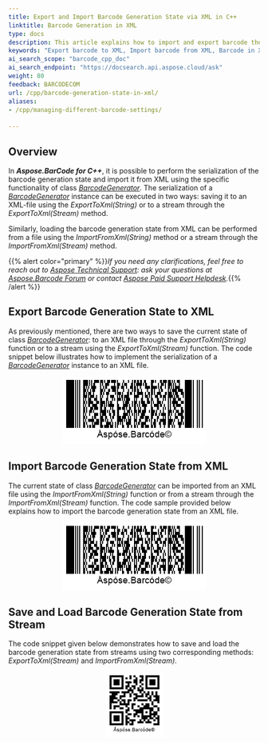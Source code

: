 ```yaml
---
title: Export and Import Barcode Generation State via XML in C++
linktitle: Barcode Generation in XML
type: docs
description: This article explains how to import and export barcode the generation state to the XML format with C++ API or Library."
keywords: "Export barcode to XML, Import barcode from XML, Barcode in XML, Aspose.BarCode, Read Barcode C++"
ai_search_scope: "barcode_cpp_doc"
ai_search_endpoint: "https://docsearch.api.aspose.cloud/ask"
weight: 80
feedback: BARCODECOM
url: /cpp/barcode-generation-state-in-xml/
aliases:
- /cpp/managing-different-barcode-settings/

---
```

 
## **Overview**
In ***Aspose.BarCode for C++***, it is possible to perform the serialization of the barcode generation state and import it from XML using the specific functionality of class [*BarcodeGenerator*](https://reference.aspose.com/barcode/cpp/class/aspose.bar_code.generation.barcode_generator/). The serialization of a [*BarcodeGenerator*](https://reference.aspose.com/barcode/cpp/class/aspose.bar_code.generation.barcode_generator/) instance can be executed in two ways: saving it to an XML-file using the *ExportToXml(String)* or to a stream through the *ExportToXml(Stream)* method.  
  
Similarly, loading the barcode generation state from XML can be performed from a file using the *ImportFromXml(String)* method or a stream through the *ImportFromXml(Stream)* method.
  
{{% alert color="primary" %}}*If you need any clarifications, feel free to reach out to [Aspose Technical Support](/barcode/cpp/technical-support/): ask your questions at [Aspose.Barcode Forum](https://forum.aspose.com/c/barcode/13) or contact [Aspose Paid Support Helpdesk](https://helpdesk.aspose.com/).*{{% /alert %}}

## **Export Barcode Generation State to XML**
As previously mentioned, there are two ways to save the current state of class [*BarcodeGenerator*](https://reference.aspose.com/barcode/cpp/class/aspose.bar_code.generation.barcode_generator/): to an XML file through the *ExportToXml(String)* function or to a stream using the *ExportToXml(Stream)* function. The code snippet below illustrates how to implement the serialization of a [*BarcodeGenerator*](https://reference.aspose.com/barcode/cpp/class/aspose.bar_code.generation.barcode_generator/) instance to an XML file.   

<p align="center"><img src="barcodegeneratororiginal.png"></p>

## **Import Barcode Generation State from XML**
The current state of class [*BarcodeGenerator*](https://reference.aspose.com/barcode/cpp/class/aspose.bar_code.generation.barcode_generator/) can be imported from an XML file using the *ImportFromXml(String)* function or from a stream through the *ImportFromXml(Stream)* function. The code sample provided below explains how to import the barcode generation state from an XML file.   

<p align="center"><img src="barcodegeneratorloaded.png"></p>

## **Save and Load Barcode Generation State from Stream**
The code snippet given below demonstrates how to save and load the barcode generation state from streams using two corresponding methods: *ExportToXml(Stream)* and *ImportFromXml(Stream)*. 

<p align="center"><img src="barcodegeneratorfromstream.png"></p>
